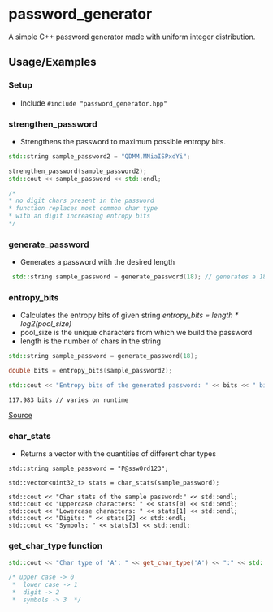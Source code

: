 # password_generator

A simple C++ password generator made with uniform integer distribution.
## Usage/Examples
### Setup
- Include ``` #include "password_generator.hpp" ```   

### strengthen_password
- Strengthens the password to maximum possible entropy bits.
```cpp
std::string sample_password2 = "QDMM,MNiaISPxdYi";

strengthen_password(sample_password2);
std::cout << sample_password << std::endl;

/*
* no digit chars present in the password
* function replaces most common char type 
* with an digit increasing entropy bits
*/
```
### generate_password
- Generates a password with the desired length
```cpp
 std::string sample_password = generate_password(18); // generates a 18-char-password
```
### entropy_bits
- Calculates the entropy bits of given string
*entropy_bits = length * log2(pool_size)*
- pool_size is the unique characters from which we build the password
- length is the number of chars in the string <br />

```cpp
std::string sample_password = generate_password(18);

double bits = entropy_bits(sample_password2);

std::cout << "Entropy bits of the generated password: " << bits << " bits" << std::endl;
```
```
117.983 bits // varies on runtime
```
[Source](https://www.omnicalculator.com/other/password-entropy)
### char_stats
- Returns a vector with the quantities of different char types
```
std::string sample_password = "P@ssw0rd123";

std::vector<uint32_t> stats = char_stats(sample_password);

std::cout << "Char stats of the sample password:" << std::endl;
std::cout << "Uppercase characters: " << stats[0] << std::endl;
std::cout << "Lowercase characters: " << stats[1] << std::endl;
std::cout << "Digits: " << stats[2] << std::endl;
std::cout << "Symbols: " << stats[3] << std::endl;
```
### get_char_type function
```cpp
std::cout << "Char type of 'A': " << get_char_type('A') << ":" << std::endl;

/* upper case -> 0
 *  lower case -> 1
 *  digit -> 2
 *  symbols -> 3  */
```
